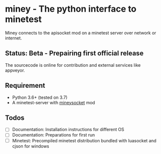 # miney - The python interface to minetest

Miney connects to the apisocket mod on a minetest server over network or internet.

## Status: Beta - Prepairing first official release

The sourcecode is online for contribution and external services like appveyor.

## Requirement

* Python 3.6+ (tested on 3.7)
* A minetest-server with [mineysocket](https://github.com/Administerium/mineysocket) mod

## Todos

- [ ] Documentation: Installation instructions for different OS
- [ ] Documentation: Preparations for first run
- [ ] Minetest: Precompiled minetest distribution bundled with luasocket and cjson for windows
